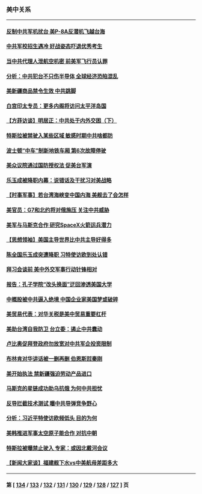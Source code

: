 ### 美中关系
---
#### [反制中共军机扰台 美P-8A反潜机飞越台海](../../pages/nf1412576/n13766803.md) 
#### [中共军校招生遇冷 好战姿态吓退优秀考生](../../pages/nf1412576/n13766945.md) 
#### [当中共代理人泄航空机密 前美军飞行员认罪](../../pages/nf1412576/n13766866.md) 
#### [分析：中共犯台不只伤半导体 全球经济恐陷混乱](../../pages/nf1412576/n13766756.md) 
#### [美新疆商品禁令生效 中共跳脚](../../pages/nf1412576/n13766308.md) 
#### [白宫印太专员：更多内阁将访问太平洋岛国](../../pages/nf1412576/n13766151.md) 
#### [【方菲访谈】明居正：中共处于内外交困（下）](../../pages/nf1412576/n13765952.md) 
#### [特斯拉被禁驶入某些区域 敏感时期中共啥都防](../../pages/nf1412576/n13766096.md) 
#### [波士顿“中车”制新地铁车厢 第6次故障停驶](../../pages/nf1412576/n13765598.md) 
#### [美众议院通过国防授权法 促美台军演](../../pages/nf1412576/n13765814.md) 
#### [乐玉成被降职内幕：说错话及干扰习对美战略](../../pages/nf1412576/n13765372.md) 
#### [【时事军事】若台湾海峡变中国内海 美舰去了会怎样](../../pages/nf1412576/n13765307.md) 
#### [美官员：G7和北约将对俄施压 关注中共威胁](../../pages/nf1412576/n13765747.md) 
#### [美军与马斯克合作 研究SpaceX火箭运兵潜力](../../pages/nf1412576/n13765587.md) 
#### [【思想领袖】美国主导世界比中共主导好得多](../../pages/nf1412576/n13740086.md) 
#### [陈全国乐玉成突遭降职 习特使访欧到处认错](../../pages/nf1412576/n13763579.md) 
#### [拜习会谈前 美中外交军事行动针锋相对](../../pages/nf1412576/n13765122.md) 
#### [报告：孔子学院“改头换面”迂回渗透美国大学](../../pages/nf1412576/n13765285.md) 
#### [中概股被中共逼入绝境 中国企业家美国梦或破碎](../../pages/nf1412576/n13765287.md) 
#### [美贸易代表：对华关税是美中贸易重要杠杆](../../pages/nf1412576/n13765279.md) 
#### [美助台湾自我防卫 台立委：遏止中共蠢动](../../pages/nf1412576/n13764202.md) 
#### [卢比奥促拜登政府勿放宽对中共军企投资限制](../../pages/nf1412576/n13764949.md) 
#### [布林肯对华讲话被一删再删 伯恩斯怼秦刚](../../pages/nf1412576/n13764796.md) 
#### [美开始执法 禁新疆强迫劳动产品进口](../../pages/nf1412576/n13764649.md) 
#### [马斯克的星链成功助乌抗俄 为何中共担忧](../../pages/nf1412576/n13764450.md) 
#### [反导拦截技术测试 曝中共导弹竞争野心](../../pages/nf1412576/n13764411.md) 
#### [分析：习近平特使访欧频低头 目的为何](../../pages/nf1412576/n13763703.md) 
#### [美韩推进军事太空原子能合作 对抗中朝](../../pages/nf1412576/n13764032.md) 
#### [特斯拉被曝禁止驶入 专家：或因北戴河会议](../../pages/nf1412576/n13763699.md) 
#### [【新闻大家谈】福建舰下水vs中美航母差距多大](../../pages/nf1412576/n13763172.md) 

---
#### 第 [ [134](./134.md) / [133](./133.md) / [132](./132.md) / [131](./131.md) / [130](./130.md) / [129](./129.md) / [128](./128.md) / [127](./127.md) ] 页
